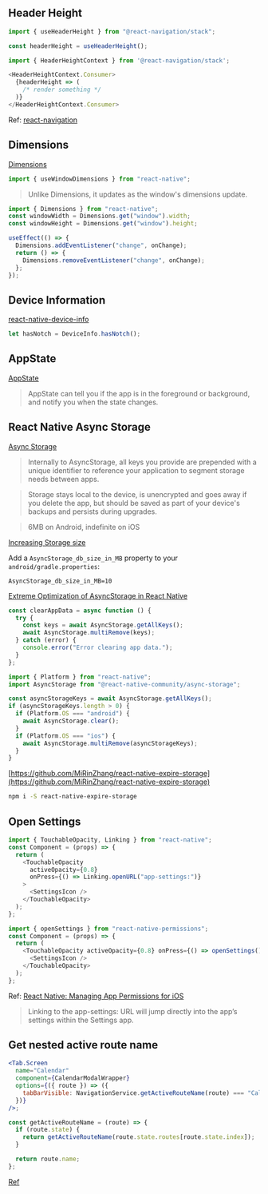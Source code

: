 ## Header Height

```js
import { useHeaderHeight } from "@react-navigation/stack";

const headerHeight = useHeaderHeight();
```

```js
import { HeaderHeightContext } from '@react-navigation/stack';

<HeaderHeightContext.Consumer>
  {headerHeight => (
    /* render something */
  )}
</HeaderHeightContext.Consumer>
```

Ref: [react-navigation](https://github.com/react-navigation/react-navigation)

## Dimensions

[Dimensions](https://reactnative.dev/docs/dimensions/)

```js
import { useWindowDimensions } from "react-native";
```

> Unlike Dimensions, it updates as the window's dimensions update.

```js
import { Dimensions } from "react-native";
const windowWidth = Dimensions.get("window").width;
const windowHeight = Dimensions.get("window").height;

useEffect(() => {
  Dimensions.addEventListener("change", onChange);
  return () => {
    Dimensions.removeEventListener("change", onChange);
  };
});
```

## Device Information

[react-native-device-info](https://github.com/react-native-device-info/react-native-device-info)

```js
let hasNotch = DeviceInfo.hasNotch();
```

## AppState

[AppState](https://reactnative.dev/docs/appstate)

> AppState can tell you if the app is in the foreground or background, and notify you when the state changes.

## React Native Async Storage

[Async Storage](https://github.com/react-native-async-storage/async-storage)

> Internally to AsyncStorage, all keys you provide are prepended with a unique identifier to reference your application to segment storage needs between apps.

> Storage stays local to the device, is unencrypted and goes away if you delete the app, but should be saved as part of your device's backups and persists during upgrades.

> 6MB on Android, indefinite on iOS

[Increasing Storage size](https://react-native-async-storage.github.io/async-storage/docs/advanced/db_size/)

Add a `AsyncStorage_db_size_in_MB` property to your `android/gradle.properties`:

`AsyncStorage_db_size_in_MB=10`

[Extreme Optimization of AsyncStorage in React Native](https://medium.com/@Sendbird/extreme-optimization-of-asyncstorage-in-react-native-b2a1e0107b34)

```js
const clearAppData = async function () {
  try {
    const keys = await AsyncStorage.getAllKeys();
    await AsyncStorage.multiRemove(keys);
  } catch (error) {
    console.error("Error clearing app data.");
  }
};
```

```js
import { Platform } from "react-native";
import AsyncStorage from "@react-native-community/async-storage";

const asyncStorageKeys = await AsyncStorage.getAllKeys();
if (asyncStorageKeys.length > 0) {
  if (Platform.OS === "android") {
    await AsyncStorage.clear();
  }
  if (Platform.OS === "ios") {
    await AsyncStorage.multiRemove(asyncStorageKeys);
  }
}
```

[https://github.com/MiRinZhang/react-native-expire-storage](https://github.com/MiRinZhang/react-native-expire-storage)

```bash
npm i -S react-native-expire-storage
```

## Open Settings

```js
import { TouchableOpacity, Linking } from "react-native";
const Component = (props) => {
  return (
    <TouchableOpacity
      activeOpacity={0.8}
      onPress={() => Linking.openURL("app-settings:")}
    >
      <SettingsIcon />
    </TouchableOpacity>
  );
};
```

```js
import { openSettings } from "react-native-permissions";
const Component = (props) => {
  return (
    <TouchableOpacity activeOpacity={0.8} onPress={() => openSettings()}>
      <SettingsIcon />
    </TouchableOpacity>
  );
};
```

Ref: [React Native: Managing App Permissions for iOS](https://medium.com/@rossbulat/react-native-managing-app-permissions-for-ios-4204e2286598)

> Linking to the app-settings: URL will jump directly into the app’s settings within the Settings app.

## Get nested active route name

```jsx
<Tab.Screen
  name="Calendar"
  component={CalendarModalWrapper}
  options={({ route }) => ({
    tabBarVisible: NavigationService.getActiveRouteName(route) === "Calendar",
  })}
/>;

const getActiveRouteName = (route) => {
  if (route.state) {
    return getActiveRouteName(route.state.routes[route.state.index]);
  }

  return route.name;
};
```

[Ref](https://github.com/react-navigation/react-navigation/issues/9113#issuecomment-764613614)
